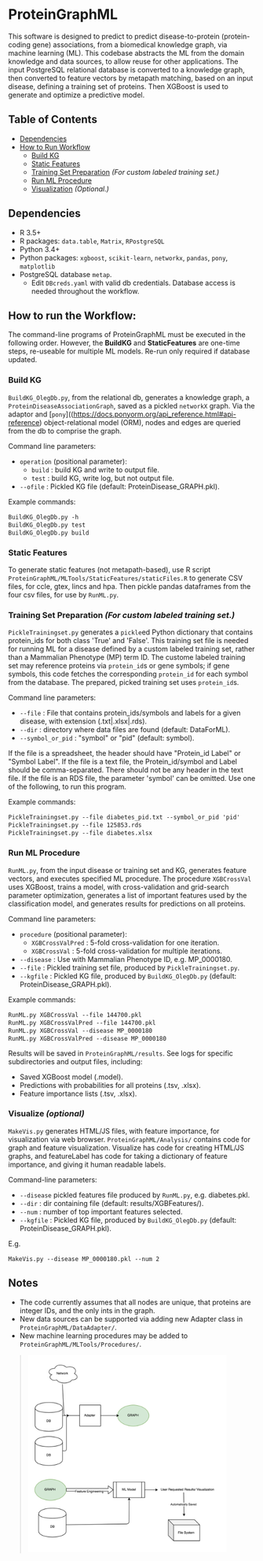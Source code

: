 # ProteinGraphML

This software is designed to predict to predict disease-to-protein (protein-coding
gene) associations, from a biomedical knowledge graph, via machine learning (ML).
This codebase abstracts the ML from the domain knowledge and data sources, to
allow reuse for other applications. The input PostgreSQL relational database is
converted to a knowledge graph, then converted to feature vectors by metapath
matching, based on an input disease, defining a training set of proteins. Then
XGBoost is used to generate and optimize a predictive model.

## Table of Contents  

* [Dependencies](#Dependencies)
* [How to Run Workflow](#Howto)
   * [Build KG](#HowtoBuildKG)
   * [Static Features](#HowtoStaticFeatures)
   * [Training Set Preparation](#HowtoTrainingsetPrep)  _(For custom labeled training set.)_
   * [Run ML Procedure](#HowtoRunML)
   * [Visualization](#HowtoVis) _(Optional.)_

## <a name="Dependencies"/>Dependencies

* R 3.5+
* R packages: `data.table`, `Matrix`, `RPostgreSQL`
* Python 3.4+
* Python packages: `xgboost`, `scikit-learn`, `networkx`, `pandas`, `pony`, `matplotlib`
* PostgreSQL database `metap`.
   * Edit `DBcreds.yaml` with valid db credentials. Database access is needed throughout the workflow.

## <a name="Howto"/>How to run the Workflow:

The command-line programs of ProteinGraphML must be executed in the following order.
However, the __BuildKG__ and __StaticFeatures__ are one-time steps, re-useable for
multiple ML models. Re-run only required if database updated.

### <a name="HowtoBuildKG"/>Build KG

`BuildKG_OlegDb.py`, from the relational db, generates a knowledge graph,
a `ProteinDiseaseAssociationGraph`, saved as a pickled `networkX` graph. 
Via the adaptor and [`pony`]((https://docs.ponyorm.org/api_reference.html#api-reference)
object-relational model (ORM), nodes and edges are queried from the db to comprise the
graph.

Command line parameters:

* `operation` (positional parameter):
   * `build` :  build KG and write to output file.
   * `test` : build KG, write log, but not output file.
* `--ofile` : Pickled KG file (default: ProteinDisease_GRAPH.pkl).

Example commands:

```
BuildKG_OlegDb.py -h
BuildKG_OlegDb.py test
BuildKG_OlegDb.py build
```

### <a name="HowtoStaticFeatures"/>Static Features

To generate static features (not metapath-based), use R script
`ProteinGraphML/MLTools/StaticFeatures/staticFiles.R` to generate CSV files, for ccle,
gtex, lincs and hpa.  Then pickle pandas dataframes from the four csv
files, for use by `RunML.py`.

### <a name="HowtoTrainingsetPrep"/>Training Set Preparation  _(For custom labeled training set.)_

`PickleTrainingset.py` generates a `pickle`ed Python dictionary that
contains protein_ids for both class 'True' and 'False'. This training set file is needed
for running ML for a disease defined by a custom labeled training set,
rather than a Mammalian Phenotype (MP) term ID. The custome labeled training set may
reference proteins via `protein_id`s or gene symbols; if gene symbols, this code fetches
the corresponding `protein_id` for each symbol from the database. The prepared,
picked training set uses `protein_id`s.

Command line parameters:

* `--file` : File that contains protein_ids/symbols and labels for a given disease, with extension (.txt|.xlsx|.rds).
* `--dir` : directory where data files are found (default: DataForML).
* `--symbol_or_pid` : "symbol" or "pid" (default: symbol).

If the file is a spreadsheet, the header should have "Protein_id Label" or "Symbol Label".
If the file is a text file, the Protein_id/symbol and
Label should be comma-separated. There should not be any header in the text file. If the
file is an RDS file, the parameter 'symbol'  can be omitted. Use one of the following,
to run this program.

Example commands:

```
PickleTrainingset.py --file diabetes_pid.txt --symbol_or_pid 'pid'
PickleTrainingset.py --file 125853.rds
PickleTrainingset.py --file diabetes.xlsx
```

### <a name="HowtoRunML"/>Run ML Procedure

`RunML.py`, from the input disease or training set and KG, generates feature vectors,
and executes specified ML procedure.  The procedure `XGBCrossVal` uses
XGBoost, trains a model, with cross-validation and grid-search parameter optimization,
generates a list of important features used by the classification model,
and generates results for predictions on all proteins.  

Command line parameters:

* `procedure` (positional parameter):
   * `XGBCrossValPred` :  5-fold cross-validation for one iteration.
   * `XGBCrossVal` : 5-fold cross-validation for multiple iterations.
* `--disease` : Use with Mammalian Phenotype ID, e.g. MP_0000180.
* `--file` : Pickled training set file, produced by `PickleTrainingset.py`.
* `--kgfile` : Pickled KG file, produced by `BuildKG_OlegDb.py` (default: ProteinDisease_GRAPH.pkl).

Example commands:

```
RunML.py XGBCrossVal --file 144700.pkl
RunML.py XGBCrossValPred --file 144700.pkl
RunML.py XGBCrossVal --disease MP_0000180
RunML.py XGBCrossValPred --disease MP_0000180
```

Results will be saved in `ProteinGraphML/results`. See logs for specific
subdirectories and output files, including:

* Saved XGBoost model (.model).
* Predictions with probabilities for all proteins (.tsv, .xlsx).
* Feature importance lists (.tsv, .xlsx).


### <a name="HowtoVis"/>Visualize _(optional)_

`MakeVis.py` generates HTML/JS files, with feature importance, for visualization
via web browser.  `ProteinGraphML/Analysis/` contains code for graph and feature
visualization. Visualize has code for creating HTML/JS graphs, and featureLabel has
code for taking a dictionary of feature importance, and giving it human readable labels.

Command-line parameters:

* `--disease` pickled features file produced by `RunML.py`, e.g. diabetes.pkl.
* `--dir` : dir containing file (default: results/XGBFeatures/).
* `--num` : number of top important features selected.
* `--kgfile` : Pickled KG file, produced by `BuildKG_OlegDb.py` (default: ProteinDisease_GRAPH.pkl).

E.g.

```
MakeVis.py --disease MP_0000180.pkl --num 2
```

## <a name="Notes"/>Notes

* The code currently assumes that all nodes are unique, that proteins are integer IDs, and the only ints in the graph. 
* New data sources can be supported via adding new Adapter class in `ProteinGraphML/DataAdapter/`.
* New machine learning procedures may be added to `ProteinGraphML/MLTools/Procedures/`.

> <img src="MetapathDiagram.png" height="400">
